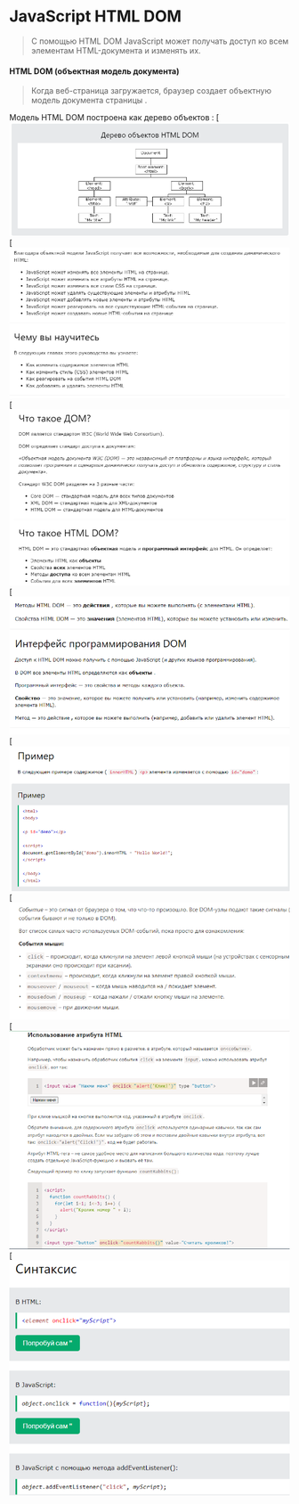# JavaScript HTML DOM

> С помощью HTML DOM JavaScript может получать доступ ко всем элементам HTML-документа и изменять их.

#### HTML DOM (объектная модель документа)

> Когда веб-страница загружается, браузер создает объектную модель документа страницы .

Модель HTML DOM построена как дерево объектов :
[![N|Solid](./img/Screenshot_1.png)
[![N|Solid](./img/Screenshot_2.png)
[![N|Solid](./img/Screenshot_3.png)
[![N|Solid](./img/Screenshot_4.png)
[![N|Solid](./img/Screenshot_5.png)
[![N|Solid](./img/Screenshot_8.png)
[![N|Solid](./img/Screenshot_9.png)
[![N|Solid](./img/Screenshot_7.png)
